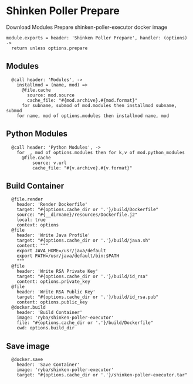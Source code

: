 
# Shinken Poller Prepare

Download Modules
Prepare shinken-poller-executor docker image

    module.exports = header: 'Shinken Poller Prepare', handler: (options) ->
      return unless options.prepare

## Modules

      @call header: 'Modules', ->
        installmod = (name, mod) =>
          @file.cache
            source: mod.source
            cache_file: "#{mod.archive}.#{mod.format}"
          for subname, submod of mod.modules then installmod subname, submod
        for name, mod of options.modules then installmod name, mod

## Python Modules

      @call header: 'Python Modules', ->
        for _, mod of options.modules then for k,v of mod.python_modules
          @file.cache
              source: v.url
              cache_file: "#{v.archive}.#{v.format}"

## Build Container

      @file.render
        header: 'Render Dockerfile'
        target: "#{options.cache_dir or '.'}/build/Dockerfile"
        source: "#{__dirname}/resources/Dockerfile.j2"
        local: true
        context: options
      @file
        header: 'Write Java Profile'
        target: "#{options.cache_dir or '.'}/build/java.sh"
        content: """
        export JAVA_HOME=/usr/java/default
        export PATH=/usr/java/default/bin:$PATH
        """
      @file
        header: 'Write RSA Private Key'
        target: "#{options.cache_dir or '.'}/build/id_rsa"
        content: options.private_key
      @file
        header: 'Write RSA Public Key'
        target: "#{options.cache_dir or '.'}/build/id_rsa.pub"
        content: options.public_key
      @docker.build
        header: 'Build Container'
        image: 'ryba/shinken-poller-executor'
        file: "#{options.cache_dir or '.'}/build/Dockerfile"
        cwd: options.build_dir

## Save image

      @docker.save
        header: 'Save Container'
        image: 'ryba/shinken-poller-executor'
        target: "#{options.cache_dir or '.'}/shinken-poller-executor.tar"
